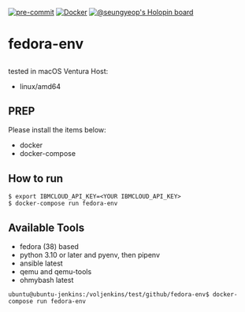 [![pre-commit](https://github.com/ibm-xaas/fedora-env/actions/workflows/pre-commit.yaml/badge.svg?branch=main)](https://github.com/ibm-xaas/fedora-env/actions/workflows/pre-commit.yaml)
[![Docker](https://github.com/ibm-xaas/fedora-env/actions/workflows/docker-publish.yml/badge.svg)](https://github.com/ibm-xaas/fedora-env/actions/workflows/docker-publish.yml)
[![@seungyeop's Holopin board](https://holopin.me/seungyeop)](https://holopin.io/@seungyeop)

# fedora-env
##
tested in macOS Ventura
Host:
- linux/amd64


## PREP

Please install the items below:
* docker
* docker-compose

## How to run
```
$ export IBMCLOUD_API_KEY=<YOUR IBMCLOUD_API_KEY>
$ docker-compose run fedora-env
```
## Available Tools
* fedora (38) based
* python 3.10 or later and pyenv, then pipenv
* ansible latest
* qemu and qemu-tools
* ohmybash latest


```
ubuntu@ubuntu-jenkins:/voljenkins/test/github/fedora-env$ docker-compose run fedora-env
```
